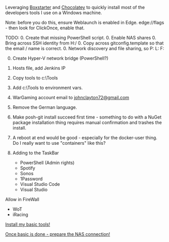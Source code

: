 Leveraging [Boxstarter](http://boxstarter.org) and [Chocolatey](http://chocolatey.org) to quickly install most of the developers tools I use on a Windows machine.

Note: before you do this, ensure Weblaunch is enabled in Edge.  edge://flags - then look for ClickOnce, enable that. 

TODO: 
0. Create that missing PowerShell script.
0. Enable NAS shares
0. Bring across SSH identity from H:/
0. Copy across gitconfig.template so that the email / name is correct.
0. Network discovery and file sharing, so P: L: F:

0. Create Hyper-V network bridge (PowerShell?)
0. Hosts file, add Jenkins IP
0. Copy tools to c:\Tools
0. Add c:\Tools to environment vars.
0. WarGaming account email to johnclayton72@gmail.com

1. Remove the German language.

3. Make posh-git install succeed first time - something to do with a NuGet package installation thing requires manual confirmation and trashes the install. 
4. A reboot at end would be good - especially for the docker-user thing.   Do I really want to use "containers" like this? 
5. Adding to the TaskBar
    - PowerShell (Admin rights)
    - Spotify
    - Sonos
    - 1Password
    - Visual Studio Code
    - Visual Studio

Allow in FireWall
- WoT
- iRacing


<a href='http://boxstarter.org/package/nr/url?https://raw.githubusercontent.com/johncclayton/Win10FastStart/master/PrepareBase.ps1'>Install my basic tools!</a>

<a href='http://boxstarter.org/package/nr/url?https://raw.githubusercontent.com/johncclayton/Win10FastStart/master/PrepareNetwork.ps1'>Once basic is done - prepare the NAS connection!</a>

